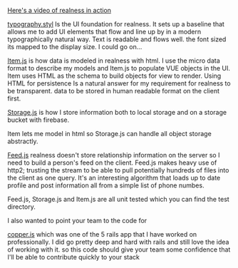 [Here's a video of realness in action](https://youtu.be/lJv8ByvKJBc)

[typography.styl](https://github.com/scott-fryxell/realness/blob/master/src/style/typography.styl) Is the UI foundation for realness. It sets up a baseline that allows me to add UI elements that flow and line up by in a modern typographically natural way.  Text is readable and flows well. the font sized its mapped to the display size. I could go on...

[Item.js](https://github.com/scott-fryxell/realness/blob/master/src/modules/Item.js) is how data is modeled in realness with html. I use the micro data format to describe my models and Item.js to populate VUE objects in the UI. Item uses HTML as the schema to build objects for view to render. Using HTML for persistence Is a natural answer for my requirement for realness to be transparent. data to be stored in human readable format on the client first.

[Storage.js](https://github.com/scott-fryxell/realness/blob/master/src/modules/Storage.js) is how I store information both to local storage and on a storage bucket with firebase.

Item lets me model in html so Storage.js can handle all object storage abstractly.

[Feed.js](https://github.com/scott-fryxell/realness/blob/master/src/views/Feed.vue) realness doesn't store relationship information on the server so I need to build a person's feed on the client. Feed.js makes heavy use of http2; trusting the stream to be able to pull potentially hundreds of files into the client as one query. It's an interesting algorithm that loads up to date profile and post information all from a simple list of phone numbes.

Feed.js, Storage.js and Item.js are all unit tested which you can find the test directory.

I also wanted to point your team to the code for

[copper.is](https://github.com/scott-fryxell/copper.is) which was one of the 5 rails app that I have worked on professionally. I did go pretty deep and hard with rails and still love the idea of working with it. so this code should give your team some confidence that I'll be able to contribute quickly to your stack
